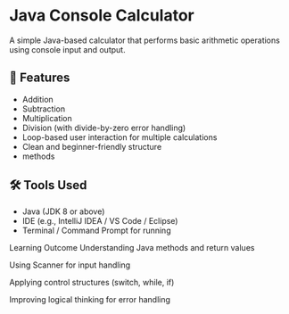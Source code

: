 # Java Console Calculator

A simple Java-based calculator that performs basic arithmetic operations using  console input and output.

## 🚀 Features

- Addition
- Subtraction
- Multiplication
- Division (with divide-by-zero error handling)
- Loop-based user interaction for multiple calculations
- Clean and beginner-friendly structure
- methods

## 🛠 Tools Used

- Java (JDK 8 or above)
- IDE (e.g., IntelliJ IDEA / VS Code / Eclipse)
- Terminal / Command Prompt for running

Learning Outcome
Understanding Java methods and return values

Using Scanner for input handling

Applying control structures (switch, while, if)

Improving logical thinking for error handling
